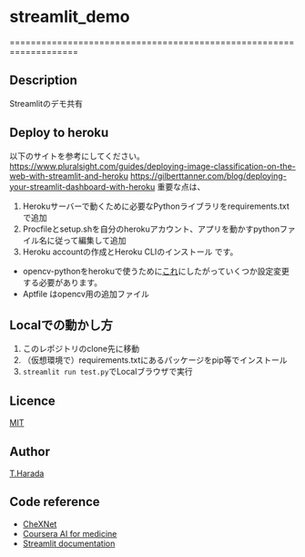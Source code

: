 # streamlit_demo
===================================================================

## Description
Streamlitのデモ共有

## Deploy to heroku
以下のサイトを参考にしてください。
https://www.pluralsight.com/guides/deploying-image-classification-on-the-web-with-streamlit-and-heroku
https://gilberttanner.com/blog/deploying-your-streamlit-dashboard-with-heroku
重要な点は、
1. Herokuサーバーで動くために必要なPythonライブラリをrequirements.txtで追加
2. Procfileとsetup.shを自分のherokuアカウント、アプリを動かすpythonファイル名に従って編集して追加
3. Heroku accountの作成とHeroku CLIのインストール
です。

* opencv-pythonをherokuで使うために[これ](https://qiita.com/haru1843/items/210cb08024195b9d1bc8)にしたがっていくつか設定変更する必要があります。
* Aptfile はopencv用の追加ファイル

## Localでの動かし方
1. このレポジトリのclone先に移動
2. （仮想環境で）requirements.txtにあるパッケージをpip等でインストール
3.  `streamlit run test.py`でLocalブラウザで実行

## Licence
[MIT](https://github.com/Taiki92777/streamlit_demo/master/LICENCE)

## Author
[T.Harada](https://github.com/Taiki92777)

## Code reference
* [CheXNet](https://arxiv.org/abs/1711.05225)
* [Coursera AI for medicine](https://www.coursera.org/specializations/ai-for-medicine)
* [Streamlit documentation](https://docs.streamlit.io/en/stable/)
